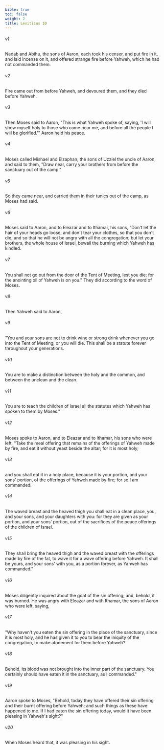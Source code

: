 ```yaml
---
bible: true
toc: false
weight: 2
title: Leviticus 10
---
```




###### v1 
Nadab and Abihu, the sons of Aaron, each took his censer, and put fire in it, and laid incense on it, and offered strange fire before Yahweh, which he had not commanded them. 

###### v2 
Fire came out from before Yahweh, and devoured them, and they died before Yahweh. 

###### v3 
Then Moses said to Aaron, "This is what Yahweh spoke of, saying, 'I will show myself holy to those who come near me, and before all the people I will be glorified.'" Aaron held his peace. 

###### v4 
Moses called Mishael and Elzaphan, the sons of Uzziel the uncle of Aaron, and said to them, "Draw near, carry your brothers from before the sanctuary out of the camp." 

###### v5 
So they came near, and carried them in their tunics out of the camp, as Moses had said. 

###### v6 
Moses said to Aaron, and to Eleazar and to Ithamar, his sons, "Don't let the hair of your heads go loose, and don't tear your clothes, so that you don't die, and so that he will not be angry with all the congregation; but let your brothers, the whole house of Israel, bewail the burning which Yahweh has kindled. 

###### v7 
You shall not go out from the door of the Tent of Meeting, lest you die; for the anointing oil of Yahweh is on you." They did according to the word of Moses. 

###### v8 
Then Yahweh said to Aaron, 

###### v9 
"You and your sons are not to drink wine or strong drink whenever you go into the Tent of Meeting, or you will die. This shall be a statute forever throughout your generations. 

###### v10 
You are to make a distinction between the holy and the common, and between the unclean and the clean. 

###### v11 
You are to teach the children of Israel all the statutes which Yahweh has spoken to them by Moses." 

###### v12 
Moses spoke to Aaron, and to Eleazar and to Ithamar, his sons who were left, "Take the meal offering that remains of the offerings of Yahweh made by fire, and eat it without yeast beside the altar; for it is most holy; 

###### v13 
and you shall eat it in a holy place, because it is your portion, and your sons' portion, of the offerings of Yahweh made by fire; for so I am commanded. 

###### v14 
The waved breast and the heaved thigh you shall eat in a clean place, you, and your sons, and your daughters with you: for they are given as your portion, and your sons' portion, out of the sacrifices of the peace offerings of the children of Israel. 

###### v15 
They shall bring the heaved thigh and the waved breast with the offerings made by fire of the fat, to wave it for a wave offering before Yahweh. It shall be yours, and your sons' with you, as a portion forever, as Yahweh has commanded." 

###### v16 
Moses diligently inquired about the goat of the sin offering, and, behold, it was burned. He was angry with Eleazar and with Ithamar, the sons of Aaron who were left, saying, 

###### v17 
"Why haven't you eaten the sin offering in the place of the sanctuary, since it is most holy, and he has given it to you to bear the iniquity of the congregation, to make atonement for them before Yahweh? 

###### v18 
Behold, its blood was not brought into the inner part of the sanctuary. You certainly should have eaten it in the sanctuary, as I commanded." 

###### v19 
Aaron spoke to Moses, "Behold, today they have offered their sin offering and their burnt offering before Yahweh; and such things as these have happened to me. If I had eaten the sin offering today, would it have been pleasing in Yahweh's sight?" 

###### v20 
When Moses heard that, it was pleasing in his sight.


